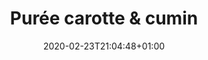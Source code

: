 ---
layout: recipe
date: 2020-02-23T21:04:48+01:00
draft: false    
title:  "Purée carotte & cumin" # The title of your awesome recipe
image: purée-carotte-cumin.jpg # Name of image in recipe bundle
#imagecredit: https://placekitten.com/600/800 # URL to image source page, website, or creator
YouTubeID:  # The F2SYDXV1W1w part of https://www.youtube.com/watch?v=F2SYDXV1W1w
authorName: # Name of the recipe/article author
authorURL: # URL of their home website
sourceName: # Name of the source website
sourceURL: # Actual URL of the recipe itself
catégories: salade # The type of meal or course your recipe is about. For example: "dinner", "entree", or "dessert".
tags:
  - Fresh
  - accompagnement
  - mezze
  - Summer
yield: 5 euros
prepTime: 50 min
cookTime: 40 min

ingredients:
- 500g de carottes
- 2 cuillères à café de cumin (moulu ou en grain)
- Sel & poivre
- Un filet d'huile d'olive

directions:
- Epluchez et coupez les carottes en grosse rondelles
- Faites les cuire une quinzaine de minutes à la vapeur. Elles sont cuites lorsque le couteau glisse quand on les pique. 
- Mixez-les carottes dans un récipient
- Assaisonnez avec le cumin, le sel et le poivre, et l'huile d'olive en fonction de vos goûts. 
- Dégustez chaud ou froid, en fonction de vos envies ! 
---